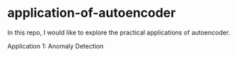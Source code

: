# application-of-autoencoder
In this repo, I would like to explore the practical applications of autoencoder.

Application 1: Anomaly Detection
